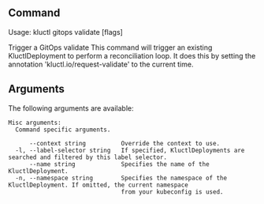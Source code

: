 <!-- This comment is uncommented when auto-synced to www-kluctl.io

---
title: "gitops validate"
linkTitle: "gitops validate"
weight: 10
description: >
    webui command
---
-->

## Command
<!-- BEGIN SECTION "gitops validate" "Usage" false -->
Usage: kluctl gitops validate [flags]

Trigger a GitOps validate
This command will trigger an existing KluctlDeployment to perform a reconciliation loop. It does this by setting the annotation 'kluctl.io/request-validate' to the current time.

<!-- END SECTION -->

## Arguments

The following arguments are available:
<!-- BEGIN SECTION "gitops validate" "Misc arguments" true -->
```
Misc arguments:
  Command specific arguments.

      --context string          Override the context to use.
  -l, --label-selector string   If specified, KluctlDeployments are searched and filtered by this label selector.
      --name string             Specifies the name of the KluctlDeployment.
  -n, --namespace string        Specifies the namespace of the KluctlDeployment. If omitted, the current namespace
                                from your kubeconfig is used.

```
<!-- END SECTION -->
